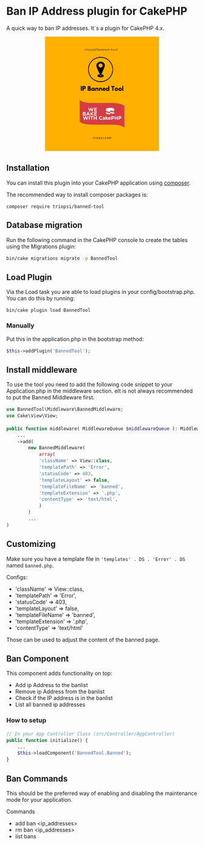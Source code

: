 # Ban IP Address plugin for CakePHP

A quick way to ban IP addresses. It`s a plugin for CakePHP 4.x.

<p align="center">
    <img height="300" src="banned-tool.png">
</p>

## Installation

You can install this plugin into your CakePHP application using [composer](https://getcomposer.org).

The recommended way to install composer packages is:

```
composer require triopsi/banned-tool
```

## Database migration

Run the following command in the CakePHP console to create the tables using the Migrations plugin:

```sh
bin/cake migrations migrate -p BannedTool
```

## Load Plugin

Via the Load task you are able to load plugins in your config/bootstrap.php. You can do this by running:

```
bin/cake plugin load BannedTool
```

### Manually

Put this in the application.php in the bootstrap method:

```php
$this->addPlugin('BannedTool');
```

## Install middleware

To use the tool you need to add the following code snippet to your Application.php in the middleware section. eIt is not always recommended to put the Banned Middleware first.

```php
use BannedTool\Middleware\BannedMiddleware;
use Cake\View\View;

public function middleware( MiddlewareQueue $middlewareQueue ): MiddlewareQueue {
    ...
    ->add(
        new BannedMiddleware(
            array(
            'className' => View::class,
            'templatePath' => 'Error',
            'statusCode' => 403,
            'templateLayout' => false,
            'templateFileName' => 'banned',
            'templateExtension' => '.php',
            'contentType' => 'text/html',
            )
        )
        ...
)
```

## Customizing

Make sure you have a template file in `'templates' . DS . 'Error' . DS` named `banned.php`.

Configs:

- 'className' => View::class,
- 'templatePath' => 'Error',
- 'statusCode' => 403,
- 'templateLayout' => false,
- 'templateFileName' => 'banned',
- 'templateExtension' => '.php',
- 'contentType' => 'text/html'

Those can be used to adjust the content of the banned page.

## Ban Component

This component adds functionality on top:

- Add ip Address to the banlist
- Remove ip Address from the banlist
- Check if the IP address is in the banlist
- List all banned ip addresses

### How to setup

```php
// In your App Controller Class (src/Controller/AppController)
public function initialize() {
    ...
    $this->loadComponent('BannedTool.Banned');
}
```

## Ban Commands

This should be the preferred way of enabling and disabling the maintenance mode for your application.

Commands

- add ban <ip_addresses>
- rm ban <ip_addresses>
- list bans
